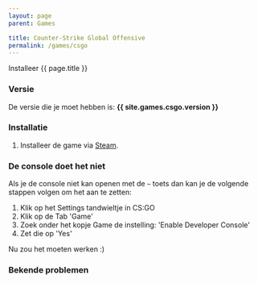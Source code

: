 ```yaml
---
layout: page
parent: Games

title: Counter-Strike Global Offensive
permalink: /games/csgo
---
```


Installeer {{ page.title }}

### Versie

De versie die je moet hebben is: **{{ site.games.csgo.version }}**

### Installatie

1. Installeer de game via [Steam](steam://rungameid/730).

### De console doet het niet

Als je de console niet kan openen met de `~` toets dan kan je de volgende stappen volgen om het aan te zetten:

1. Klik op het Settings tandwieltje in CS:GO
2. Klik op de Tab 'Game'
3. Zoek onder het kopje Game de instelling: 'Enable Developer Console'
4. Zet die op 'Yes'

Nu zou het moeten werken :)

### Bekende problemen
